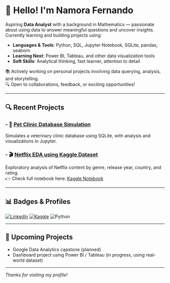 # 👋 Hello! I'm Namora Fernando

Aspiring **Data Analyst** with a background in Mathematics — passionate about using data to answer meaningful questions and uncover insights. Currently learning and building projects using:

- **Languages & Tools**: Python, SQL, Jupyter Notebook, SQLite, pandas, seaborn
- **Learning Next**: Power BI, Tableau, and other data visualization tools
- **Soft Skills**: Analytical thinking, fast learner, attention to detail

📚 Actively working on personal projects involving data querying, analysis, and storytelling.  
🔍 Open to collaborations, feedback, or exciting opportunities!

---

## 🔍 Recent Projects

### - 🐾 [Pet Clinic Database Simulation](https://github.com/namora-fernando/pet-clinic-database-sql)  
  Simulates a veterinary clinic database using SQLite, with analysis and visualizations in Jupyter.

### - 🎬 [Netflix EDA using Kaggle Dataset](https://github.com/namora-fernando/netflix-eda-kaggle-dataset)  
  Exploratory analysis of Netflix content by genre, release year, country, and rating.  
  👉 Check full notebook here: [Kaggle Notebook](https://www.kaggle.com/code/namorafn7/netflix-eda-genre-year-country-ratings)

---

## 📊 Badges & Profiles

[![LinkedIn](https://img.shields.io/badge/-LinkedIn-blue?logo=linkedin&style=flat-square)](https://www.linkedin.com/in/fernando-namora-21a143169/)
[![Kaggle](https://img.shields.io/badge/-Kaggle-20BEFF?logo=kaggle&style=flat-square)](https://www.kaggle.com/namorafn7)
![Python](https://img.shields.io/badge/Python-3776AB?style=flat&logo=python&logoColor=white)

---

## 🌱 Upcoming Projects

- Google Data Analytics capstone (planned)  
- Dashboard project using Power BI / Tableau (in progress, using real-world dataset)

---

_Thanks for visiting my profile!_

